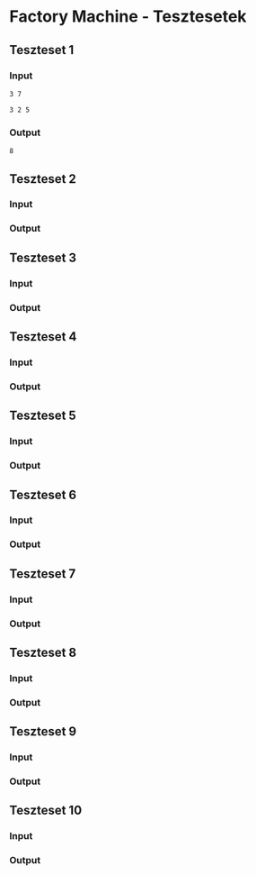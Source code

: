 # Factory Machine - Tesztesetek

## Teszteset 1
### Input
`3 7`

`3 2 5`

### Output
`8`


## Teszteset 2
### Input


### Output

## Teszteset 3
### Input


### Output

## Teszteset 4
### Input


### Output

## Teszteset 5
### Input


### Output

## Teszteset 6
### Input


### Output

## Teszteset 7
### Input


### Output

## Teszteset 8
### Input


### Output

## Teszteset 9
### Input


### Output

## Teszteset 10
### Input


### Output
